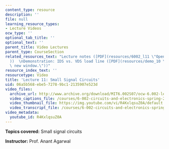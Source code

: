 ```yaml
---
content_type: resource
description: ''
file: null
learning_resource_types:
- Lecture Videos
ocw_type: ''
optional_tab_title: ''
optional_text: ''
parent_title: Video Lectures
parent_type: CourseSection
related_resources_text: "Lecture notes ([PDF](resources/6002_l11 \"Open in a new window.\"\
  ))  \nDemonstration: IDS vs. VDS load line ([PDF](resources/demo_10 \"Open in a\
  \ new window.\"))"
resource_index_text: ''
resourcetype: Video
title: 'Lecture 11: Small Signal Circuits'
uid: 06a5b568-ebe5-7278-9bc1-2135907e523d
video_files:
  archive_url: http://www.archive.org/download/MIT6.002S07/ocw-6.002-lec-mit-10250-14oct2003-220k.mp4
  video_captions_file: /courses/6-002-circuits-and-electronics-spring-2007/853631ee24e257caa1210c24c3541894_R4KxlqsuZ0A.vtt
  video_thumbnail_file: https://img.youtube.com/vi/R4KxlqsuZ0A/default.jpg
  video_transcript_file: /courses/6-002-circuits-and-electronics-spring-2007/0c685c55c65225543fe56ee2b831975e_R4KxlqsuZ0A.pdf
video_metadata:
  youtube_id: R4KxlqsuZ0A
---
```


**Topics covered:** Small signal circuits

**Instructor:** Prof. Anant Agarwal